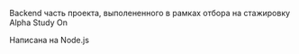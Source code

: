 Backend часть проекта, выполененного в рамках отбора на стажировку Alpha Study On

Написана на Node.js
